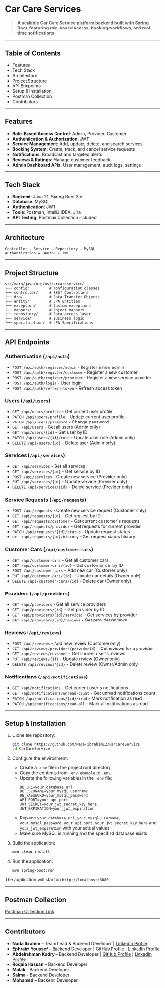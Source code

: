 # Car Care Services 

> **A scalable Car Care Service platform backend built with Spring Boot, featuring role-based access, booking workflows, and real-time notifications.**

---

## Table of Contents
- Features
- Tech Stack
- Architecture
- Project Structure
- API Endpoints
- Setup & Installation
- Postman Collection
- Contributors

---

## Features
- **Role-Based Access Control**: Admin, Provider, Customer
- **Authentication & Authorization**: JWT
- **Service Management**: Add, update, delete, and search services
- **Booking System**: Create, track, and cancel service requests
- **Notifications**: Broadcast and targeted alerts
- **Reviews & Ratings**: Manage customer feedback
- **Admin Dashboard APIs**: User management, audit logs, settings

---

## Tech Stack
- **Backend**: Java 21, Spring Boot 3.x
- **Database**: MySQL
- **Authentication**: JWT
- **Tools**: Postman, IntelliJ IDEA, Jira
- **API Testing**: Postman Collection included

---

## Architecture
```
Controller → Service → Repository → MySQL
Authentication → OAuth2 + JWT
```

---

## Project Structure

```
src/main/java/org/os/carcareservice/
├── config/         # Configuration classes
├── controller/     # REST Controllers
├── dto/            # Data Transfer Objects
├── entity/         # JPA Entities
├── exception/      # Custom exceptions
├── mappers/        # Object mappers
├── repository/     # Data access layer
├── service/        # Business logic
└── specification/  # JPA Specifications

```

---


## API Endpoints

### Authentication (`/api/auth`)
- `POST /api/auth/register/admin` - Register a new admin
- `POST /api/auth/register/customer` - Register a new customer
- `POST /api/auth/register/provider` - Register a new service provider
- `POST /api/auth/login` - User login
- `POST /api/auth/refresh-token` - Refresh access token

### Users (`/api/users`)
- `GET /api/users/profile` - Get current user profile
- `PATCH /api/users/profile` - Update current user profile
- `PATCH /api/users/password` - Change password
- `GET /api/users` - Get all users (Admin only)
- `GET /api/users/{id}` - Get user by ID
- `PATCH /api/users/{id}/role` - Update user role (Admin only)
- `DELETE /api/users/{id}` - Delete user (Admin only)

### Services (`/api/services`)
- `GET /api/services` - Get all services
- `GET /api/services/{id}` - Get service by ID
- `POST /api/services` - Create new service (Provider only)
- `PUT /api/services/{id}` - Update service (Provider only)
- `DELETE /api/services/{id}` - Delete service (Provider only)

### Service Requests (`/api/requests`)
- `POST /api/requests` - Create new service request (Customer only)
- `GET /api/requests/{id}` - Get request by ID
- `GET /api/requests/customer` - Get current customer's requests
- `GET /api/requests/provider` - Get requests for current provider
- `PATCH /api/requests/{id}/status` - Update request status
- `GET /api/requests/{id}/history` - Get request status history

### Customer Cars (`/api/customer-cars`)
- `GET /api/customer-cars` - Get all customer cars
- `GET /api/customer-cars/{id}` - Get customer car by ID
- `POST /api/customer-cars` - Add new car (Customer only)
- `PUT /api/customer-cars/{id}` - Update car details (Owner only)
- `DELETE /api/customer-cars/{id}` - Delete car (Owner only)

### Providers (`/api/providers`)
- `GET /api/providers` - Get all service providers
- `GET /api/providers/{id}` - Get provider by ID
- `GET /api/providers/{id}/services` - Get services by provider
- `GET /api/providers/{id}/reviews` - Get provider reviews

### Reviews (`/api/reviews`)
- `POST /api/reviews` - Add new review (Customer only)
- `GET /api/reviews/provider/{providerId}` - Get reviews for a provider
- `GET /api/reviews/customer` - Get current user's reviews
- `PUT /api/reviews/{id}` - Update review (Owner only)
- `DELETE /api/reviews/{id}` - Delete review (Owner/Admin only)

### Notifications (`/api/notifications`)
- `GET /api/notifications` - Get current user's notifications
- `GET /api/notifications/unread-count` - Get unread notifications count
- `PATCH /api/notifications/{id}/read` - Mark notification as read
- `PATCH /api/notifications/read-all` - Mark all notifications as read

---

## Setup & Installation
1. Clone the repository:
   ```bash
   git clone https://github.com/Nada-ibrahim12/CarCareService
   cd CarCareService
   ```

2. Configure the environment:
   - Create a `.env` file in the project root directory
   - Copy the contents from `.env.example` to `.env`
   - Update the following variables in the `.env` file:
     ```
     DB_URL=your_database_url
     DB_USERNAME=your_mysql_username
     DB_PASSWORD=your_mysql_password
     API_PORT=your_api_port
     JWT_SECRET=your_jwt_secret_key_here
     JWT_EXPIRATION=your_jwt_expiration
     ```
   - Replace `your_database_url`, `your_mysql_username`, `your_mysql_password`, `your_api_port`, `your_jwt_secret_key_here` and `your_jwt_expiration` with your actual values
   - Make sure MySQL is running and the specified database exists

3. Build the application:
   ```bash
   mvn clean install
   ```

4. Run the application:
   ```bash
   mvn spring-boot:run
   ```

The application will start on `http://localhost:8080`

---

## Postman Collection
[Postman Collection Link](https://drive.google.com/file/d/1kZak3x1GobIPMg9QW2Ffrz1-zgJxthIi/view)


---

## Contributors
- **Nada Ibrahim** – Team Lead & Backend Developer | 
  [LinkedIn Profile](https://www.linkedin.com/in/nada-ibrahim-70930725a)
- **Ephraim Youssef** – Backend Developer | 
  [GitHub Profile](https://github.com/EphraimYoussef) | 
  [LinkedIn Profile](https://www.linkedin.com/in/ephraimyoussef/)
- **Abdelrahman Kadry** – Backend Developer | 
  [GitHub Profile](https://github.com/Kadry-jr) | 
  [LinkedIn Profile](https://www.linkedin.com/in/abdel-rahman-kadry/)
- **Roqaia Hassan** – Backend Developer
- **Malak** – Backend Developer 
- **Salma** – Backend Developer 
- **Mohamed** – Backend Developer 
